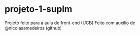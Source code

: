# projeto-1-suplm
Projeto feito para a aula de front-end (UCB)
Feito com auxílio de @nicolasamedeiros (github)
